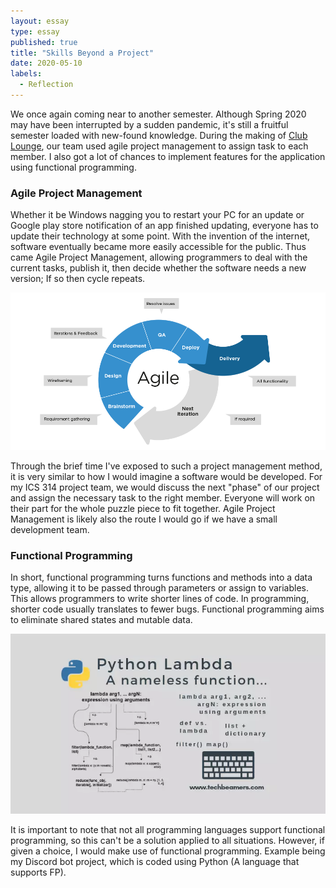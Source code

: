 ```yaml
---
layout: essay
type: essay
published: true
title: "Skills Beyond a Project"
date: 2020-05-10
labels:
  - Reflection
---
```

We once again coming near to another semester. Although Spring 2020 may have been interrupted by a sudden pandemic, it's still a fruitful semester loaded with new-found knowledge. During the making of [Club Lounge](https://club-lounge.github.io/), our team used agile project management to assign task to each member. I also got a lot of chances to implement features for the application using functional programming.

### Agile Project Management
Whether it be Windows nagging you to restart your PC for an update or Google play store notification of an app finished updating, everyone has to update their technology at some point. With the invention of the internet, software eventually became more easily accessible for the public. Thus came Agile Project Management, allowing programmers to deal with the current tasks, publish it, then decide whether the software needs a new version; If so then cycle repeats.

<img class="ui image" src="/images/essay/2020-05-10/agile.png">

Through the brief time I've exposed to such a project management method, it is very similar to how I would imagine a software would be developed. For my ICS 314 project team, we would discuss the next "phase" of our project and assign the necessary task to the right member. Everyone will work on their part for the whole puzzle piece to fit together. Agile Project Management is likely also the route I would go if we have a small development team.

### Functional Programming
In short, functional programming turns functions and methods into a data type, allowing it to be passed through parameters or assign to variables. This allows programmers to write shorter lines of code. In programming, shorter code usually translates to fewer bugs. Functional programming aims to eliminate shared states and mutable data.

<img class="ui image" src="/images/essay/2020-05-10/lambda.png">

It is important to note that not all programming languages support functional programming, so this can't be a solution applied to all situations. However, if given a choice, I would make use of functional programming. Example being my Discord bot project, which is coded using Python (A language that supports FP).
